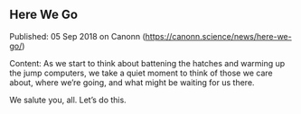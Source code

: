 ## Here We Go

Published: 05 Sep 2018 on Canonn (https://canonn.science/news/here-we-go/)

Content: As we start to think about battening the hatches and warming up the jump computers, we take a quiet moment to think of those we care about, where we’re going, and what might be waiting for us there.

We salute you, all. Let’s do this.